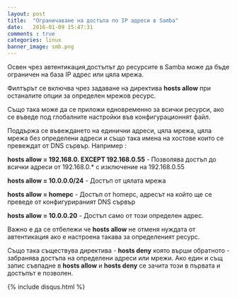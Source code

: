 ```yaml
---
layout: post
title:  "Ограничаване на достъпа по IP адреси в Samba"
date:   2016-01-09 15:47:31
comments : true
categories: linux
banner_image: smb.png
---
```


Освен чрез автентикация,достъпът до ресурсите в Samba може да бъде ограничен на база IP адрес или цяла мрежа.

Филтърът се включва чрез задаване на директива **hosts allow** при останалите опции за определен мрежов ресурс.

Също така може да се приложи едновременно за всички ресурси, ако се въведе под глобалните настройки във конфигурационнят файл.

Поддържа се въвеждането на единични адреси, цяла мрежа, цяла мрежа без определени адреси и също така имена на хостове които се превеждат от DNS сървър.
Например : 



**hosts allow = 192.168.0. EXCEPT 192.168.0.55** - Позволява достъп до всички адреси от 192.168.0.* с изключение на 192.168.0.55


**hosts allow = 10.0.0.0/24** - Достъп от цялата мрежа


**hosts allow = homepc** - Достъп от homepc, адресът на който ще се преведе от конфигурираният DNS сървър


**hosts allow = 10.0.0.20** - Достъп само от този определен адрес.





Важно е да се отбележи че **hosts allow** не отменя нуждата от автентикация 
ако е настроена такава за определеният ресурс.




Също така съществува директива - **hosts deny** която върши обратното - забранява достъпа на определени адреси или мрежи. Ако един и същ запис съвпадне в **hosts allow** и **hosts deny** се зачита този в първата и достъпът е позволен.


{% include disqus.html %}
